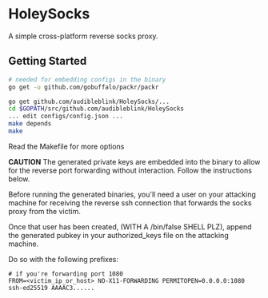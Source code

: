 # HoleySocks

A simple cross-platform reverse socks proxy.


## Getting Started

```bash
# needed for embedding configs in the binary
go get -u github.com/gobuffalo/packr/packr

go get github.com/audibleblink/HoleySocks/...
cd $GOPATH/src/github.com/audibleblink/HoleySocks
... edit configs/config.json ...
make depends
make
```

Read the Makefile for more options

**CAUTION**
The generated private keys are embedded into the binary to allow for the reverse
port forwarding without interaction. Follow the instructions below.

Before running the generated binaries, you'll need a user on your attacking machine
for receiving the reverse ssh connection that forwards the socks proxy from the victim.

Once that user has been created, (WITH A /bin/false SHELL PLZ), append the generated
pubkey in your authorized_keys file on the attacking machine.

Do so with the following prefixes:

```
# if you're forwarding port 1080
FROM=<victim_ip_or_host> NO-X11-FORWARDING PERMITOPEN=0.0.0.0:1080 ssh-ed25519 AAAAC3......
```
